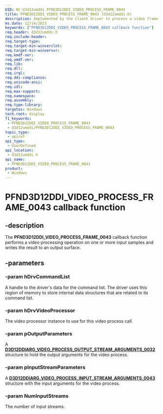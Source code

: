 ```yaml
---
UID: NC:d3d12umddi.PFND3D12DDI_VIDEO_PROCESS_FRAME_0043
title: PFND3D12DDI_VIDEO_PROCESS_FRAME_0043 (d3d12umddi.h)
description: Implemented by the client driver to process a video frame.
ms.date: 12/14/2023
keywords: ["PFND3D12DDI_VIDEO_PROCESS_FRAME_0043 callback function"]
req.header: d3d12umddi.h
req.include-header: 
req.target-type: 
req.target-min-winverclnt: 
req.target-min-winversvr: 
req.kmdf-ver: 
req.umdf-ver: 
req.lib: 
req.dll: 
req.irql: 
req.ddi-compliance: 
req.unicode-ansi: 
req.idl: 
req.max-support: 
req.namespace: 
req.assembly: 
req.type-library: 
targetos: Windows
tech.root: display
f1_keywords:
 - PFND3D12DDI_VIDEO_PROCESS_FRAME_0043
 - d3d12umddi/PFND3D12DDI_VIDEO_PROCESS_FRAME_0043
topic_type:
 - apiref
api_type:
 - UserDefined
api_location:
 - d3d12umddi.h
api_name:
 - PFND3D12DDI_VIDEO_PROCESS_FRAME_0043
product:
 - Windows
---
```


# PFND3D12DDI_VIDEO_PROCESS_FRAME_0043 callback function


## -description

The **PFND3D12DDI_VIDEO_PROCESS_FRAME_0043** callback function performs a video processing operation on one or more input samples and writes the result to an output surface.

## -parameters

### -param hDrvCommandList

A handle to the driver's data for the command list. The driver uses this region of memory to store internal data structures that are related to its command list.

### -param hDrvVideoProcessor

The video processor instance to use for this video process call.

### -param pOutputParameters

A [**D3D12DDIARG_VIDEO_PROCESS_OUTPUT_STREAM_ARGUMENTS_0032**](ns-d3d12umddi-d3d12ddiarg_video_process_output_stream_arguments_0032.md) structure to hold the output arguments for the video process.

### -param pInputStreamParameters

A [**D3D12DDIARG_VIDEO_PROCESS_INPUT_STREAM_ARGUMENTS_0043**](ns-d3d12umddi-d3d12ddiarg_video_process_input_stream_arguments_0043.md) structure with the input arguments for the video process.

### -param NumInputStreams

The number of input streams.
